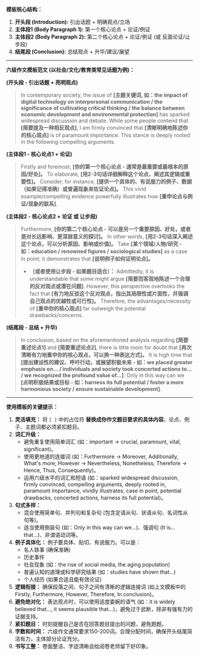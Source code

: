 
**模板核心结构：**

1. **开头段 (Introduction):** 引出话题 + 明确观点/立场
2. **主体段1 (Body Paragraph 1):** 第一个核心论点 + 论证/例证
3. **主体段2 (Body Paragraph 2):** 第二个核心论点 + 论证/例证 (或 反面论证/让步段)
4. **结尾段 (Conclusion):** 总结观点 + 升华/建议/展望

---

**六级作文模板范文 (以社会/文化/教育类常见话题为例)：**

**(开头段 - 引出话题 + 亮明观点)**

> In contemporary society, the issue of **[主题关键词, 如：the impact of digital technology on interpersonal communication / the significance of cultivating critical thinking / the balance between economic development and environmental protection]** has sparked widespread discussion and debate. While some people contend that **[简要提及一种相反观点]**, I am firmly convinced that **[清晰明确地陈述你的核心观点]** is of paramount importance. This stance is deeply rooted in the following compelling arguments.

**(主体段1 - 核心论点1 + 论证)**

> Firstly and foremost, **[你的第一个核心论点 - 通常是最重要或最根本的原因/好处]。** To elaborate, **[用2-3句话详细解释这个论点，阐述其逻辑或重要性]。** Consider, for instance, **[提供一个具体的、有说服力的例子、数据（如果记得准确）或普遍现象来佐证论点]。** This vivid example/compelling evidence powerfully illustrates how **[重申论点与例证/现象的联系]**.

**(主体段2 - 核心论点2 + 论证 或 让步段)**

> Furthermore, **[你的第二个核心论点 - 可以是另一个重要原因、好处，或者是对长远影响、更深层意义的探讨]。** In other words, **[用2-3句话深入阐述这个论点，可以分析原因、影响或价值]。** Take **[某个领域/人物/研究 - 如：education / renowned figures / sociological studies]** as a case in point; it demonstrates that **[说明例子如何证明论点]。**
>
> * **（或者使用让步段 - 如果题目适合）：** Admittedly, it is understandable that some might argue **[简要而客观地陈述一个合理的反对观点或潜在问题]**. However, this perspective overlooks the fact that **[有力地反驳这个反对观点，指出其局限性或片面性，并强调自己观点的优越性或可行性]。** Therefore, the advantages/necessity of **[重申你的核心观点]** far outweigh the potential drawbacks/concerns.

**(结尾段 - 总结 + 升华)**

> In conclusion, based on the aforementioned analysis regarding **[简要重述论点1]** and **[简要重述论点2]**, there is little room for doubt that **[再次清晰有力地重申你的核心观点，可以换一种表达方式]。** It is high time that **[提出建设性的建议、呼吁行动，或展望积极未来 - 如：we placed greater emphasis on... / individuals and society took concerted actions to... / we recognized the profound value of...]**. Only in this way can we **[点明积极结果或目标 - 如：harness its full potential / foster a more harmonious society / ensure sustainable development]**.

---

**使用模板的关键提示：**

1. **灵活填充：** 将 `[ ]` 中的占位符 **替换成你作文题目要求的具体内容**。论点、例子、主题词都必须紧扣题目。
2. **词汇升级：**
    * 避免重复使用简单词汇 (如：important -> crucial, paramount, vital, significant)。
    * 使用更地道的连接词 (如：Furthermore -> Moreover, Additionally, What's more; However -> Nevertheless, Nonetheless; Therefore -> Hence, Thus, Consequently)。
    * 运用六级水平的词汇和短语 (如：sparked widespread discussion, firmly convinced, compelling arguments, deeply rooted in, paramount importance, vividly illustrates, case in point, potential drawbacks, concerted actions, harness its full potential)。
3. **句式多样：**
    * 混合使用简单句、并列句和复杂句 (包含定语从句、状语从句、名词性从句等)。
    * 适当使用倒装句 (如：Only in this way can we...)、强调句 (It is... that...)、非谓语动词等。
4. **例子具体化：** 例子要具体、贴切、有说服力。可以是：
    * 名人轶事 (确保准确)
    * 历史事件
    * 社会现象 (如：the rise of social media, the aging population)
    * 普遍认知的道理或科学研究结果 (如：studies have shown that...)
    * 个人经历 (如果合适且能有效论证)
5. **逻辑衔接：** 确保段落之间、句子之间有清晰的逻辑连接词 (如上文模板中的 Firstly, Furthermore, However, Therefore, In conclusion)。
6. **避免绝对化：** 表达观点时，可以使用适度委婉的语气 (如：it is widely believed that..., it seems plausible that...)，避免过于武断，除非有强有力的证据支持。
7. **紧扣题目：** 时刻提醒自己是否在回答题目提出的问题，避免跑题。
8. **字数和时间：** 六级作文通常要求150-200词。合理分配时间，确保开头结尾简洁有力，主体部分论证充分。
9. **书写工整：** 卷面整洁、字迹清晰会给阅卷老师留下好印象。
